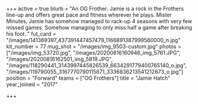 +++
active = true
blurb = "An OG Frother. Jamie is a rock in the Frothers line-up and offers great pace and fitness wherever he plays. Mister Minutes, Jamie has somehow managed to rack-up 4 seasons with very few missed games. Somehow managing to only miss half a game after breaking his foot.."
fut_card = "/images/141369397_437391447457479_1166891387999560000_n.jpg"
kit_number = 77
mug_shot = "/images/img_9503-custom.jpg"
photos = ["/images/img_53720.jpg", "/images/20200816160946_img_5761.JPG", "/images/20200816162501_img_5819.JPG", "/images/118290441_3143997445826539_6634291779400765140_o.jpg", "/images/119790055_3167770790115871_3336836213541212873_o.jpg"]
position = "Forward"
teams = ["OG Frothers"]
title = "Jamie Hatch"
year_joined = "2017"

+++
